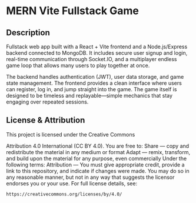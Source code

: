 # MERN Vite Fullstack Game

## Description

Fullstack web app built with a React + Vite frontend and a Node.js/Express backend connected to MongoDB. It includes secure user signup and login, real-time communication through Socket.IO, and a multiplayer endless game loop that allows many users to play together at once.

The backend handles authentication (JWT), user data storage, and game state management. The frontend provides a clean interface where users can register, log in, and jump straight into the game. The game itself is designed to be timeless and replayable—simple mechanics that stay engaging over repeated sessions.

## License & Attribution

This project is licensed under the Creative Commons

Attribution 4.0 International (CC BY 4.0). You are free to: Share — copy and redistribute the material in any medium or format Adapt — remix, transform, and build upon the material for any purpose, even commercially Under the following terms: Attribution — You must give appropriate credit, provide a link to this repository, and indicate if changes were made. You may do so in any reasonable manner, but not in any way that suggests the licensor endorses you or your use. For full license details, see:

```
https://creativecommons.org/licenses/by/4.0/
```
